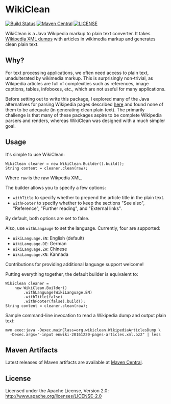 WikiClean
=========
[![Build Status](https://travis-ci.org/lintool/wikiclean.svg?branch=master)](https://travis-ci.org/lintool/wikiclean)
[![Maven Central](https://maven-badges.herokuapp.com/maven-central/org.wikiclean/wikiclean/badge.svg)](https://maven-badges.herokuapp.com/maven-central/org.wikiclean/wikiclean)
[![LICENSE](https://img.shields.io/badge/license-Apache-blue.svg?style=flat-square)](http://www.apache.org/licenses/LICENSE-2.0)

WikiClean is a Java Wikipedia markup to plain text converter. It takes [Wikipedia XML dumps](http://en.wikipedia.org/wiki/Wikipedia:Database_download) with articles in wikimedia markup and generates clean plain text.

Why?
----

For text processing applications, we often need access to plain text, unadulterated by wikimedia markup. This is surprisingly non-trivial, as Wikipedia articles are full of complexities such as references, image captions, tables, infoboxes, etc., which are not useful for many applications.

Before setting out to write this package, I explored many of the Java alternatives for parsing Wikipedia pages described
[here](http://www.mediawiki.org/wiki/Alternative_parsers) and found none of them to be adequate (in generating clean plain text). The primarily challenge is that many of these packages aspire to be complete Wikipedia parsers and renders, whereas WikiClean was designed with a much simpler goal.

Usage
-----

It's simple to use WikiClean:

```
WikiClean cleaner = new WikiClean.Builder().build();
String content = cleaner.clean(raw);
```

Where `raw` is the raw Wikpedia XML.

The builder allows you to specify a few options:

* `withTitle` to specify whether to prepend the article title in the plain text.
* `withFooter` to specify whether to keep the sections "See also", "Reference", "Further reading", and "External links".

By default, both options are set to false.

Also, use `withLangauge` to set the language. Currently, four are supported:

* `WikiLanguage.EN`: English (default)
* `WikiLanguage.DE`: German
* `WikiLanguage.ZH`: Chinese
* `WikiLanguage.KN`: Kannada

Contributions for providing additional language support welcome!

Putting everything together, the default builder is equivalent to:

```
WikiClean cleaner =
    new WikiClean.Builder()
        .withLanguage(WikiLanguage.EN)
        .withTitle(false)
        .withFooter(false).build();
String content = cleaner.clean(raw);
```

Sample command-line invocation to read a Wikipedia dump and output plain text:

```
mvn exec:java -Dexec.mainClass=org.wikiclean.WikipediaArticlesDump \
  -Dexec.args="-input enwiki-20161220-pages-articles.xml.bz2" | less
```

Maven Artifacts
---------------

Latest releases of Maven artifacts are available at [Maven Central](http://search.maven.org/#search%7Cga%7C1%7Cwikiclean).

License
-------

Licensed under the Apache License, Version 2.0: http://www.apache.org/licenses/LICENSE-2.0
